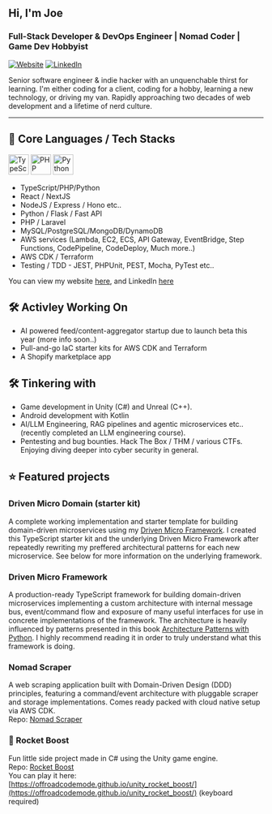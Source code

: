 ## Hi, I'm Joe

### Full-Stack Developer & DevOps Engineer | Nomad Coder | Game Dev Hobbyist  
[![Website](https://img.shields.io/website?url=https%3A%2F%2Fnomad-code.dev&style=flat-square)](https://nomad-code.dev)
[![LinkedIn](https://img.shields.io/badge/LinkedIn-Connect-blue?style=flat-square&logo=linkedin)](https://www.linkedin.com/in/nomad-joe/)

Senior software engineer & indie hacker with an unquenchable thirst for learning. I'm either coding for a client, coding for a hobby, learning a new technology, or driving my van. Rapidly approaching two decades of web development and a lifetime of nerd culture.

---

## 💪 Core Languages / Tech Stacks

<img src="https://cdn.simpleicons.org/typescript/3178C6/white" alt="TypeScript" width="40"/> <img src="https://cdn.simpleicons.org/php/777BB4/white" alt="PHP" width="40"/> <img src="https://cdn.simpleicons.org/python/3776AB/white" alt="Python" width="40"/>

- TypeScript/PHP/Python
- React / NextJS
- NodeJS / Express / Hono etc..
- Python / Flask / Fast API
- PHP / Laravel
- MySQL/PostgreSQL/MongoDB/DynamoDB
- AWS services (Lambda, EC2, ECS, API Gateway, EventBridge, Step Functions, CodePipeline, CodeDeploy, Much more..)
- AWS CDK / Terraform
- Testing / TDD - JEST, PHPUnit, PEST, Mocha, PyTest etc..

You can view my website [here](https://nomad-code.dev), and LinkedIn [here](https://www.linkedin.com/in/nomad-joe/)

## 🛠️ Activley Working On

- AI powered feed/content-aggregator startup due to launch beta this year (more info soon..)
- Pull-and-go IaC starter kits for AWS CDK and Terraform
- A Shopify marketplace app

## 🛠️ Tinkering with
- Game development in Unity (C#) and Unreal (C++).
- Android development with Kotlin
- AI/LLM Engineering, RAG pipelines and agentic microservices etc.. (recently completed an LLM engineering course).
- Pentesting and bug bounties. Hack The Box / THM / various CTFs. Enjoying diving deeper into cyber security in general.

## ⭐ Featured projects

### Driven Micro Domain (starter kit)
A complete working implementation and starter template for building domain-driven microservices using my [Driven Micro Framework](https://github.com/OffRoadCodeMode/driven-micro-framework). I created this TypeScript starter kit and the underlying Driven Micro Framework after repeatedly rewriting my preffered architectural patterns for each new microservice. See below for more information on the underlying framework.

### Driven Micro Framework
A production-ready TypeScript framework for building domain-driven microservices implementing a custom architecture with internal message bus, event/command flow and exposure of many useful interfaces for use in concrete implementations of the framework. The architecture is heavily influenced by patterns presented in this book [Architecture Patterns with Python](https://www.amazon.co.uk/Enterprise-Architecture-Patterns-Python-Adapters/dp/1492052205). I highly recommend reading it in order to truly understand what this framework is doing.

### Nomad Scraper
A web scraping application built with Domain-Driven Design (DDD) principles, featuring a command/event architecture with pluggable scraper and storage implementations. Comes ready packed with cloud native setup via AWS CDK.  
Repo: [Nomad Scraper](https://github.com/OffRoadCodeMode/nomad_scraper)

### 🚀 Rocket Boost
Fun little side project made in C# using the Unity game engine.  
Repo: [Rocket Boost](https://github.com/OffRoadCodeMode/unity_rocket_boost)  
You can play it here: [https://offroadcodemode.github.io/unity_rocket_boost/](https://offroadcodemode.github.io/unity_rocket_boost/) (keyboard required)  

